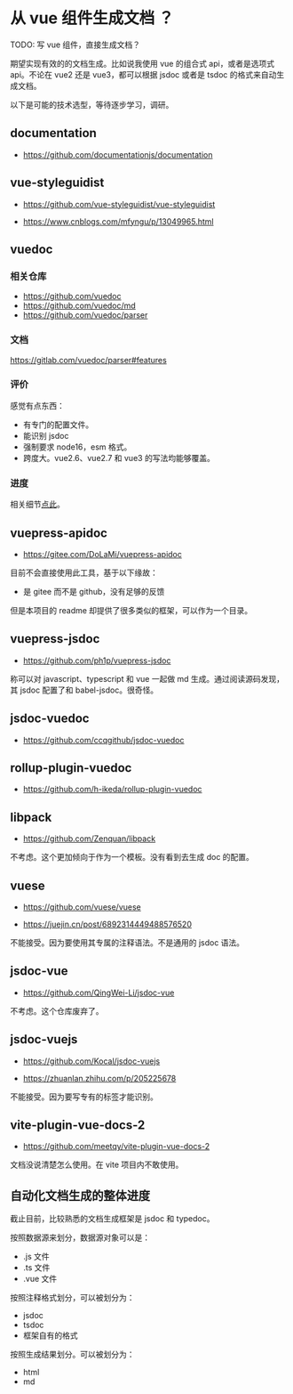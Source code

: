 # 从 vue 组件生成文档 ？

TODO: 写 vue 组件，直接生成文档？

期望实现有效的的文档生成。比如说我使用 vue 的组合式 api，或者是选项式 api。不论在 vue2 还是 vue3，都可以根据 jsdoc 或者是 tsdoc 的格式来自动生成文档。

以下是可能的技术选型，等待逐步学习，调研。

## documentation

- https://github.com/documentationjs/documentation

## vue-styleguidist

- https://github.com/vue-styleguidist/vue-styleguidist

- https://www.cnblogs.com/mfyngu/p/13049965.html

## vuedoc <Badge type="tip" text="优选" />

### 相关仓库

- https://github.com/vuedoc
- https://github.com/vuedoc/md
- https://github.com/vuedoc/parser

### 文档

https://gitlab.com/vuedoc/parser#features

### 评价

感觉有点东西：

- 有专门的配置文件。
- 能识别 jsdoc
- 强制要求 node16，esm 格式。
- 跨度大。vue2.6、vue2.7 和 vue3 的写法均能够覆盖。

### 进度

相关细节[点此](vuedoc/vuedoc.md)。

## vuepress-apidoc <Badge type="info" text="值得商榷" />

- https://gitee.com/DoLaMi/vuepress-apidoc

目前不会直接使用此工具，基于以下缘故：

- 是 gitee 而不是 github，没有足够的反馈

但是本项目的 readme 却提供了很多类似的框架，可以作为一个目录。

## vuepress-jsdoc <Badge type="info" text="值得商榷" />

- https://github.com/ph1p/vuepress-jsdoc

称可以对 javascript、typescript 和 vue 一起做 md 生成。通过阅读源码发现，其 jsdoc 配置了和 babel-jsdoc。很奇怪。

## jsdoc-vuedoc

- https://github.com/ccqgithub/jsdoc-vuedoc

## rollup-plugin-vuedoc

- https://github.com/h-ikeda/rollup-plugin-vuedoc

## libpack <Badge type="danger" text="不考虑" />

- https://github.com/Zenquan/libpack

不考虑。这个更加倾向于作为一个模板。没有看到去生成 doc 的配置。

## vuese <Badge type="danger" text="不考虑" />

- https://github.com/vuese/vuese

- https://juejin.cn/post/6892314449488576520

不能接受。因为要使用其专属的注释语法。不是通用的 jsdoc 语法。

## jsdoc-vue <Badge type="danger" text="不考虑" />

- https://github.com/QingWei-Li/jsdoc-vue

不考虑。这个仓库废弃了。

## jsdoc-vuejs <Badge type="danger" text="不考虑" />

- https://github.com/Kocal/jsdoc-vuejs

- https://zhuanlan.zhihu.com/p/205225678

不能接受。因为要写专有的标签才能识别。

## vite-plugin-vue-docs-2 <Badge type="danger" text="不考虑" />

- https://github.com/meetqy/vite-plugin-vue-docs-2

文档没说清楚怎么使用。在 vite 项目内不敢使用。

## 自动化文档生成的整体进度

截止目前，比较熟悉的文档生成框架是 jsdoc 和 typedoc。

按照数据源来划分，数据源对象可以是：

- .js 文件
- .ts 文件
- .vue 文件

按照注释格式划分，可以被划分为：

- jsdoc
- tsdoc
- 框架自有的格式

按照生成结果划分。可以被划分为：

- html
- md
